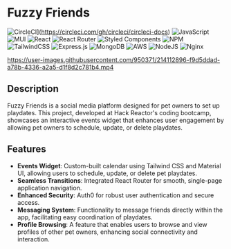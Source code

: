 # Fuzzy Friends

![CircleCI](https://circleci.com/gh/Emerald-Lake/fuzzy-friends.svg?style=shield&circle-token=:circle-ci-badge-token)](https://circleci.com/gh/circleci/circleci-docs)
![JavaScript](https://img.shields.io/badge/javascript-%23323330.svg?style=for-the-badge&logo=javascript&logoColor=%23F7DF1E)
![MUI](https://img.shields.io/badge/MUI-%230081CB.svg?style=for-the-badge&logo=mui&logoColor=white)
![React](https://img.shields.io/badge/react-%2320232a.svg?style=for-the-badge&logo=react&logoColor=%2361DAFB)
![React Router](https://img.shields.io/badge/React_Router-CA4245?style=for-the-badge&logo=react-router&logoColor=white)
![Styled Components](https://img.shields.io/badge/styled--components-DB7093?style=for-the-badge&logo=styled-components&logoColor=white)
![NPM](https://img.shields.io/badge/NPM-%23000000.svg?style=for-the-badge&logo=npm&logoColor=white)
![TailwindCSS](https://img.shields.io/badge/tailwindcss-%2338B2AC.svg?style=for-the-badge&logo=tailwind-css&logoColor=white)
![Express.js](https://img.shields.io/badge/express.js-%23404d59.svg?style=for-the-badge&logo=express&logoColor=%2361DAFB)
![MongoDB](https://img.shields.io/badge/MongoDB-%234ea94b.svg?style=for-the-badge&logo=mongodb&logoColor=white)
![AWS](https://img.shields.io/badge/AWS-%23FF9900.svg?style=for-the-badge&logo=amazon-aws&logoColor=white)
![NodeJS](https://img.shields.io/badge/node.js-6DA55F?style=for-the-badge&logo=node.js&logoColor=white)
![Nginx](https://img.shields.io/badge/nginx-%23009639.svg?style=for-the-badge&logo=nginx&logoColor=white)

https://user-images.githubusercontent.com/950371/214112896-f9d5ddad-a78b-4336-a2a5-d1f8d2c781b4.mp4


## Description
Fuzzy Friends is a social media platform designed for pet owners to set up playdates. This project, developed at Hack Reactor's coding bootcamp, showcases an interactive events widget that enhances user engagement by allowing pet owners to schedule, update, or delete playdates.

## Features
- **Events Widget**: Custom-built calendar using Tailwind CSS and Material UI, allowing users to schedule, update, or delete pet playdates.
- **Seamless Transitions**: Integrated React Router for smooth, single-page application navigation.
- **Enhanced Security**: Auth0 for robust user authentication and secure access.
- **Messaging System**: Functionality to message friends directly within the app, facilitating easy coordination of playdates.
- **Profile Browsing**: A feature that enables users to browse and view profiles of other pet owners, enhancing social connectivity and interaction.
